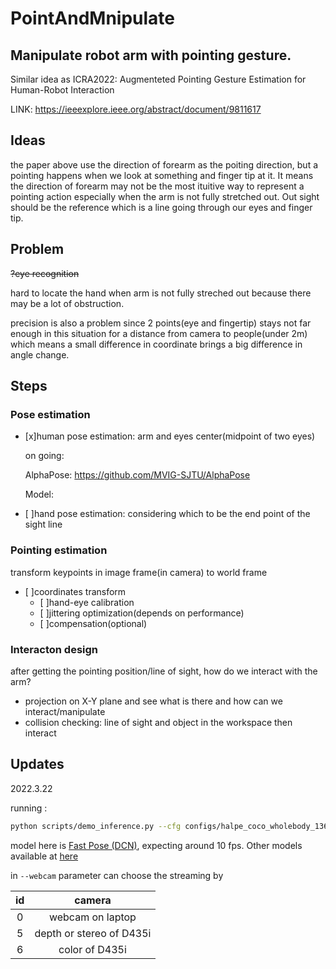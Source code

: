 # PointAndMnipulate
## Manipulate robot arm with pointing gesture. 

Similar idea as ICRA2022: Augmenteted Pointing Gesture Estimation for Human-Robot Interaction 

LINK: https://ieeexplore.ieee.org/abstract/document/9811617

## Ideas
the paper above use the direction of forearm as the poiting direction, but a pointing happens when we look at something and finger tip at it. It means the direction of forearm may not be the most ituitive way to represent a pointing action especially when the arm is not fully stretched out. Out sight should be the reference which is a line going through our eyes and finger tip. 

## Problem
~~?eye recognition~~

hard to locate the hand when arm is not fully streched out because there may be a lot of obstruction.

precision is also a problem since 2 points(eye and fingertip) stays not far enough in this situation for a distance from camera to people(under 2m) which means a small difference in coordinate brings a big difference in angle change.


## Steps
### Pose estimation
  - [x]human pose estimation: arm and eyes center(midpoint of two eyes)
  
    on going:
    
      AlphaPose: https://github.com/MVIG-SJTU/AlphaPose
      
      Model: 
      
  - [ ]hand pose estimation: considering which to be the end point of the sight line
  
### Pointing estimation
transform keypoints in image frame(in camera) to world frame
  - [ ]coordinates transform
    - [ ]hand-eye calibration
    - [ ]jittering optimization(depends on performance)
    - [ ]compensation(optional)
    
### Interacton design
after getting the pointing position/line of sight, how do we interact with the arm? 
- projection on X-Y plane and see what is there and how can we interact/manipulate
- collision checking: line of sight and object in the workspace then interact

## Updates

2022.3.22

running :
```bash
python scripts/demo_inference.py --cfg configs/halpe_coco_wholebody_136/resnet/256x192_res50_lr1e-3_2x-dcn-combined.yaml --checkpoint pretrained_models/multi_domain_fast50_dcn_combined_256x192.pth --vis --webcam 6
```

model here is [Fast Pose (DCN)](https://github.com/MVIG-SJTU/AlphaPose/blob/master/docs/MODEL_ZOO.md#multi-domain-models-strongly-recommended), expecting around 10 fps. Other models available at [here](https://github.com/MVIG-SJTU/AlphaPose/blob/master/docs/MODEL_ZOO.md)

in `--webcam` parameter can choose the streaming by

|id|camera|
|:---:|:----:|
|0|webcam on laptop|
|5|depth or stereo of D435i|
|6|color of D435i|

